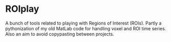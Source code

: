 # ROIplay
A bunch of tools related to playing with Regions of Interest (ROIs). Partly a pythonization of my old MatLab code for handling voxel and ROI time series. Also an aim to avoid copypasting between projects.
